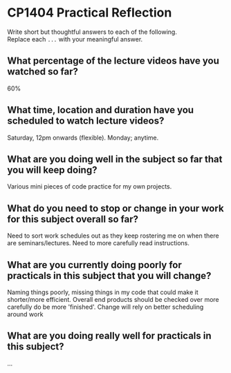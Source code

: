 # CP1404 Practical Reflection

Write short but thoughtful answers to each of the following.  
Replace each `...` with your meaningful answer.

## What percentage of the lecture videos have you watched so far?

60%

## What time, location and duration have you scheduled to watch lecture videos?

Saturday, 12pm onwards (flexible). Monday; anytime.

## What are you doing well in the subject so far that you will keep doing?

Various mini pieces of code practice for my own projects.

## What do you need to stop or change in your work for this subject overall so far?

Need to sort work schedules out as they keep rostering me on when there are seminars/lectures.
Need to more carefully read instructions.

## What are you currently doing poorly for practicals in this subject that you will change?

Naming things poorly, missing things in my code that could make it shorter/more efficient.
Overall end products should be checked over more carefully do be more 'finished'. 
Change will rely on better scheduling around work 

## What are you doing really well for practicals in this subject?

...
